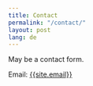 ```yaml
---
title: Contact
permalink: "/contact/"
layout: post
lang: de
---
```


May be a contact form.

Email: <a href="mailto:{{site.email}}">{{site.email}}</a>

